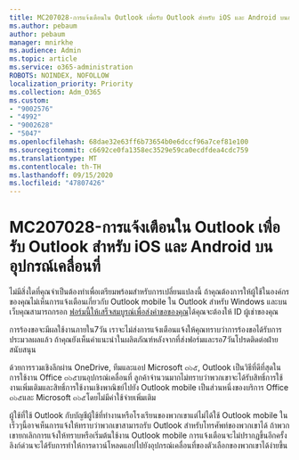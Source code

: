 ```yaml
---
title: MC207028-การแจ้งเตือนใน Outlook เพื่อรับ Outlook สำหรับ iOS และ Android บนอุปกรณ์เคลื่อนที่
ms.author: pebaum
author: pebaum
manager: mnirkhe
ms.audience: Admin
ms.topic: article
ms.service: o365-administration
ROBOTS: NOINDEX, NOFOLLOW
localization_priority: Priority
ms.collection: Adm_O365
ms.custom:
- "9002576"
- "4992"
- "9002628"
- "5047"
ms.openlocfilehash: 68dae32e63ff6b73654b0e6dccf96a7cef81e100
ms.sourcegitcommit: c6692ce0fa1358ec3529e59ca0ecdfdea4cdc759
ms.translationtype: MT
ms.contentlocale: th-TH
ms.lasthandoff: 09/15/2020
ms.locfileid: "47807426"
---
```

# <a name="mc207028---notifications-in-outlook-to-obtain-outlook-for-ios-and-android-on-mobile-devices"></a>MC207028-การแจ้งเตือนใน Outlook เพื่อรับ Outlook สำหรับ iOS และ Android บนอุปกรณ์เคลื่อนที่

ไม่มีสิ่งใดที่คุณจำเป็นต้องทำเพื่อเตรียมพร้อมสำหรับการเปลี่ยนแปลงนี้ ถ้าคุณต้องการให้ผู้ใช้ในองค์กรของคุณไม่เห็นการแจ้งเตือนเกี่ยวกับ Outlook mobile ใน Outlook สำหรับ Windows และบนเว็บคุณสามารถกรอก [ฟอร์มนี้ให้เสร็จสมบูรณ์เพื่อส่งคำขอของคุณ](https://aka.ms/MC207028)ได้คุณจะต้องให้ ID ผู้เช่าของคุณ 

การร้องขอจะมีผลใช้งานภายใน7วัน เราจะไม่ส่งการแจ้งเตือนแจ้งให้คุณทราบว่าการร้องขอได้รับการประมวลผลแล้ว ถ้าคุณยังเห็นคำแนะนำในผลิตภัณฑ์หลังจากที่ส่งฟอร์มและรอ7วันโปรดติดต่อฝ่ายสนับสนุน

ด้วยการรวมเชิงลึกผ่าน OneDrive, ทีมและแอป Microsoft ๓๖๕, Outlook เป็นวิธีที่ดีที่สุดในการใช้งาน Office ๓๖๕บนอุปกรณ์เคลื่อนที่ ลูกค้าจำนวนมากไม่ทราบว่าพวกเขาจะได้รับสิทธิ์การใช้งานเพิ่มเติมและสิทธิ์การใช้งานเชิงพาณิชย์ไปยัง Outlook mobile เป็นส่วนหนึ่งของบริการ Office ๓๖๕และ Microsoft ๓๖๕โดยไม่มีค่าใช้จ่ายเพิ่มเติม

ผู้ใช้ที่ใช้ Outlook กับบัญชีผู้ใช้ที่ทำงานหรือโรงเรียนของพวกเขาแต่ไม่ได้ใช้ Outlook mobile ในเร็วๆนี้อาจเห็นการแจ้งให้ทราบว่าพวกเขาสามารถรับ Outlook สำหรับโทรศัพท์ของพวกเขาได้ ถ้าพวกเขายกเลิกการแจ้งให้ทราบหรือเริ่มต้นใช้งาน Outlook mobile การแจ้งเตือนจะไม่ปรากฏขึ้นอีกครั้ง ลิงก์ด่วนจะได้รับการทำให้การดาวน์โหลดแอปไปยังอุปกรณ์เคลื่อนที่ของตัวเลือกของพวกเขาได้ง่ายขึ้น
